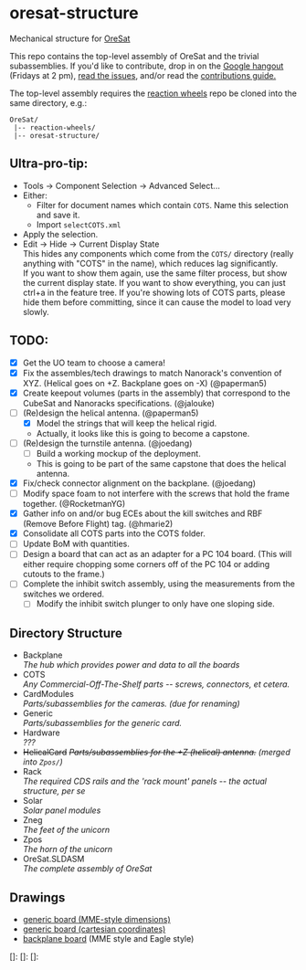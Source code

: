 # oresat-structure
Mechanical structure for [OreSat](http://www.oresat.org)

This repo contains the top-level assembly of OreSat and the trivial subassemblies. If you'd like to contribute, drop in on the [Google hangout][hangout] (Fridays at 2 pm), [read the issues][issues], and/or read the [contributions guide.][contrib] 

The top-level assembly requires the [reaction wheels] repo be cloned into the same directory, e.g.:  

    OreSat/
     |-- reaction-wheels/
     |-- oresat-structure/

## Ultra-pro-tip: 
* Tools -> Component Selection -> Advanced Select...
* Either:
  * Filter for document names which contain `COTS`. Name this selection and save it.
  * Import `selectCOTS.xml`
* Apply the selection.
* Edit -> Hide -> Current Display State  
This hides any components which come from the `COTS/` directory (really anything with "COTS" in the name), which reduces lag significantly.  
If you want to show them again, use the same filter process, but show the current display state. 
If you want to show everything, you can just ctrl+a in the feature tree. If you're showing lots of COTS parts, please hide them before committing, since it can cause the model to load very slowly.

## TODO:  
- [X] Get the UO team to choose a camera!
- [x] Fix the assembles/tech drawings to match Nanorack's convention of XYZ. (Helical goes on +Z. Backplane goes on -X) (@paperman5)
- [x] Create keepout volumes (parts in the assembly) that correspond to the CubeSat and Nanoracks specifications. (@jalouke)
- [ ] (Re)design the helical antenna. (@paperman5)
	- [X] Model the strings that will keep the helical rigid.
	- Actually, it looks like this is going to become a capstone.
- [ ] (Re)design the turnstile antenna. (@joedang)
    - [ ] Build a working mockup of the deployment.
    - This is going to be part of the same capstone that does the helical antenna.
- [X] Fix/check connector alignment on the backplane. (@joedang)
- [ ] Modify space foam to not interfere with the screws that hold the frame together. (@RocketmanYG)
- [X] Gather info on and/or bug ECEs about the kill switches and RBF (Remove Before Flight) tag. (@hmarie2)
- [X] Consolidate all COTS parts into the COTS folder. 
- [ ] Update BoM with quantities.
- [ ] Design a board that can act as an adapter for a PC 104 board. (This will either require chopping some corners off of the PC 104 or adding cutouts to the frame.)
- [ ] Complete the inhibit switch assembly, using the measurements from the switches we ordered. 
	- [ ] Modify the inhibit switch plunger to only have one sloping side.

## Directory Structure
- Backplane  
_The hub which provides power and data to all the boards_
- COTS  
_Any Commercial-Off-The-Shelf parts -- screws, connectors, et cetera._
- CardModules  
_Parts/subassemblies for the cameras. (due for renaming)_
- Generic  
_Parts/subassemblies for the generic card._
- Hardware  
_???_
- ~~HelicalCard~~ 
_~~Parts/subassemblies for the +Z (helical) antenna.~~ (merged into `Zpos/`)_
- Rack  
_The required CDS rails and the 'rack mount' panels -- the actual structure, per se_
- Solar  
_Solar panel modules_
- Zneg  
_The feet of the unicorn_
- Zpos  
_The horn of the unicorn_
- OreSat.SLDASM  
_The complete assembly of OreSat_

## Drawings
- [generic board (MME-style dimensions)](/Generic/Generic_board.pdf)
- [generic board (cartesian coordinates)](/Generic/Generic_board_electricallyUseful.pdf)
- [backplane board](/Backplane/Backplane_board.PDF) (MME style and Eagle style)



[reaction wheels]: https://github.com/oresat/reaction-wheels
[hangout]: http://www.psas.pdx.edu/hangout
[issues]: https://github.com/oresat/oresat-structure/issues
[contrib]: https://github.com/oresat/oresat-structure/blob/master/.github/CONTRIBUTING.md
[]: 
[]: 
[]: 
